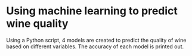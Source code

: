 # Using machine learning to predict wine quality
Using a Python script, 4 models are created to predict the quality of wine based on different variables.
The accuracy of each model is printed out.
